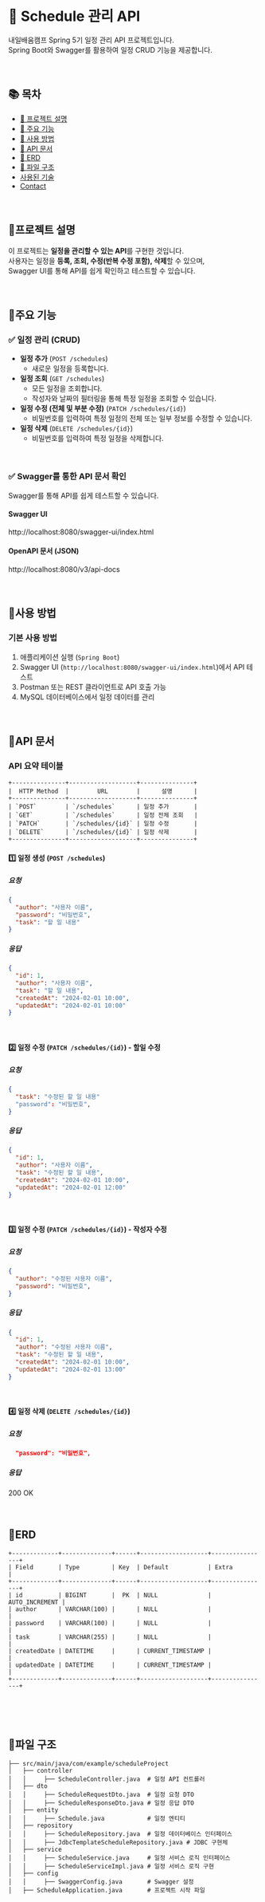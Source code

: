 # 📅 Schedule 관리 API
내일배움캠프 Spring 5기 일정 관리 API 프로젝트입니다.
<br>Spring Boot와 Swagger를 활용하여 일정 CRUD 기능을 제공합니다.
<br><br><br>


## 📚 목차
* [📌 프로젝트 설명](#프로젝트-설명)
* [📌 주요 기능](#주요-기능)
* [📌 사용 방법](#사용-방법)
* [📑 API 문서](#api-문서)
* [📑 ERD](#erd)
* [📂 파일 구조](#파일-구조)
* [사용된 기술](#사용된-기술)
* [Contact](#contact)
<br><br><br>


## 📌프로젝트 설명
이 프로젝트는 **일정을 관리할 수 있는 API**를 구현한 것입니다.  
사용자는 일정을 **등록, 조회, 수정(반복 수정 포함), 삭제**할 수 있으며,  
Swagger UI를 통해 API를 쉽게 확인하고 테스트할 수 있습니다.
<br><br><br>

## 📌주요 기능
### ✅ 일정 관리 (CRUD)
- **일정 추가** (`POST /schedules`)  
  - 새로운 일정을 등록합니다.
- **일정 조회** (`GET /schedules`)  
  - 모든 일정을 조회합니다.
  - 작성자와 날짜의 필터링을 통해 특정 일정을 조회할 수 있습니다.
- **일정 수정 (전체 및 부분 수정)** (`PATCH /schedules/{id}`)  
  - 비밀번호를 입력하여 특정 일정의 전체 또는 일부 정보를 수정할 수 있습니다.
- **일정 삭제** (`DELETE /schedules/{id}`)  
  - 비밀번호를 입력하여 특정 일정을 삭제합니다.

<br>

### ✅ Swagger를 통한 API 문서 확인
Swagger를 통해 API를 쉽게 테스트할 수 있습니다.
<br> 
#### Swagger UI
http://localhost:8080/swagger-ui/index.html
<br> 
#### OpenAPI 문서 (JSON)
http://localhost:8080/v3/api-docs
<br><br><br>


## 📌사용 방법
### 기본 사용 방법
1. 애플리케이션 실행 (`Spring Boot`)
2. Swagger UI (`http://localhost:8080/swagger-ui/index.html`)에서 API 테스트
3. Postman 또는 REST 클라이언트로 API 호출 가능
4. MySQL 데이터베이스에서 일정 데이터를 관리
<br><br><br>

## 📑API 문서
### API 요약 테이블
```
+---------------+-------------------+---------------+
|  HTTP Method  |        URL        |      설명      |
+---------------+-------------------+---------------+
| `POST`        | `/schedules`      | 일정 추가       |
| `GET`         | `/schedules`      | 일정 전체 조회   |   
| `PATCH`       | `/schedules/{id}` | 일정 수정       |
| `DELETE`      | `/schedules/{id}` | 일정 삭제       |
+---------------+-------------------+---------------+
```

#### 1️⃣ 일정 생성 (`POST /schedules`)
##### 요청
```json
{
  "author": "사용자 이름",
  "password": "비밀번호",
  "task": "할 일 내용"
}
```
##### 응답
```json
{
  "id": 1,
  "author": "사용자 이름",
  "task": "할 일 내용",
  "createdAt": "2024-02-01 10:00",
  "updatedAt": "2024-02-01 10:00"
}
```
<br>

#### 2️⃣ 일정 수정 (`PATCH /schedules/{id}`) - 할일 수정
##### 요청
```json
{
  "task": "수정된 할 일 내용"
  "password": "비밀번호",
}
```
##### 응답
```json
{
  "id": 1,
  "author": "사용자 이름",
  "task": "수정된 할 일 내용",
  "createdAt": "2024-02-01 10:00",
  "updatedAt": "2024-02-01 12:00"
}
```
<br>

#### 3️⃣ 일정 수정 (`PATCH /schedules/{id}`) - 작성자 수정
##### 요청
```json
{
  "author": "수정된 사용자 이름",
  "password": "비밀번호",
}
```
##### 응답
```json
{
  "id": 1,
  "author": "수정된 사용자 이름",
  "task": "수정된 할 일 내용",
  "createdAt": "2024-02-01 10:00",
  "updatedAt": "2024-02-01 13:00"
}
```
<br>

#### 4️⃣ 일정 삭제 (`DELETE /schedules/{id}`)
##### 요청
```json
  "password": "비밀번호",
```
##### 응답
200 OK
<br><br><br>

## 📑ERD
```
+-------------+--------------+------+-------------------+----------------+
| Field       | Type         | Key  | Default           | Extra          |
+-------------+--------------+------+-------------------+----------------+
| id          | BIGINT       |  PK  | NULL              | AUTO_INCREMENT |
| author      | VARCHAR(100) |      | NULL              |                |
| password    | VARCHAR(100) |      | NULL              |                |
| task        | VARCHAR(255) |      | NULL              |                |
| createdDate | DATETIME     |      | CURRENT_TIMESTAMP |                |
| updatedDate | DATETIME     |      | CURRENT_TIMESTAMP |                |
+-------------+--------------+------+-------------------+----------------+
```
<br><br><br>

## 📂파일 구조

```
├── src/main/java/com/example/scheduleProject
│   ├── controller
│   │     ├── ScheduleController.java  # 일정 API 컨트롤러
│   ├── dto
│   │     ├── ScheduleRequestDto.java  # 일정 요청 DTO
│   │     ├── ScheduleResponseDto.java # 일정 응답 DTO
│   ├── entity
│   │     ├── Schedule.java            # 일정 엔티티
│   ├── repository
│   │     ├── ScheduleRepository.java  # 일정 데이터베이스 인터페이스
│   │     ├── JdbcTemplateScheduleRepository.java # JDBC 구현체
│   ├── service
│   │     ├── ScheduleService.java     # 일정 서비스 로직 인터페이스
│   │     ├── ScheduleServiceImpl.java # 일정 서비스 로직 구현
│   ├── config
│   │     ├── SwaggerConfig.java       # Swagger 설정
│   ├── ScheduleApplication.java       # 프로젝트 시작 파일
```
<br><br><br>
